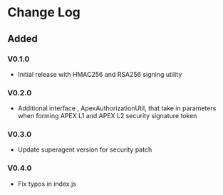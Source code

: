 # Change Log

## Added 
### V0.1.0
+ Initial release with HMAC256 and RSA256 signing utility
### V0.2.0
+ Additional interface , ApexAuthorizationUtil, that take in parameters when forming APEX L1 and APEX L2 security signature token
### V0.3.0
+ Update superagent version for security patch
### V0.4.0
+ Fix typos in index.js
